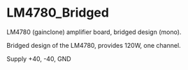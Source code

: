 # LM4780_Bridged

LM4780 (gainclone) amplifier board, bridged design (mono).

Bridged design of the LM4780, provides 120W, one channel.

Supply +40, -40, GND
